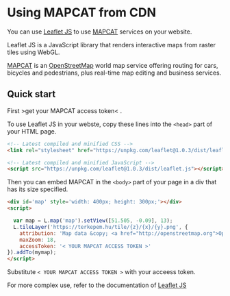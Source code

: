 # Using MAPCAT from CDN

You can use [Leaflet JS](http://leafletjs.org) to use [MAPCAT](http://mapcat.com) services on your website.

Leaflet JS is a JavaScript library that renders interactive maps from raster tiles using WebGL. 

[MAPCAT](https://mapcat.com) is an [OpenStreetMap](http://openstreetmap.org-based) world map service offering routing for cars, bicycles and pedestrians, plus real-time map editing and business services.

## Quick start

First >get your MAPCAT access token< .

To use Leaflet JS in your webste, copy these lines into the ```<head>``` part of your HTML page.

```html
<!-- Latest compiled and minified CSS -->
<link rel="stylesheet" href="https://unpkg.com/leaflet@1.0.3/dist/leaflet.css" />

<!-- Latest compiled and minified JavaScript -->
<script src="https://unpkg.com/leaflet@1.0.3/dist/leaflet.js"></script>
```

Then you can embed MAPCAT in the ```<body>``` part of your page in a div that has its size specified.

```html
<div id='map' style='width: 400px; height: 300px;'></div>
<script>

  var map = L.map('map').setView([51.505, -0.09], 13);
  L.tileLayer('https://terkepem.hu/tile/{z}/{x}/{y}.png', {
    attribution: 'Map data &copy; <a href="http://openstreetmap.org">OpenStreetMap</a> contributors, <a href="http://creativecommons.org/licenses/by-sa/2.0/">CC-BY-SA</a>, Imagery &copy; <a href="http://mapcat.com">MAPCAT</a>',
    maxZoom: 18,
    accessToken: '< YOUR MAPCAT ACCESS TOKEN >'
}).addTo(mymap);
</script>
```

Substitute ```< YOUR MAPCAT ACCESS TOKEN >``` with your acceess token.

For more complex use, refer to the documentation of [Leaflet JS](http://leafletjs.org)
